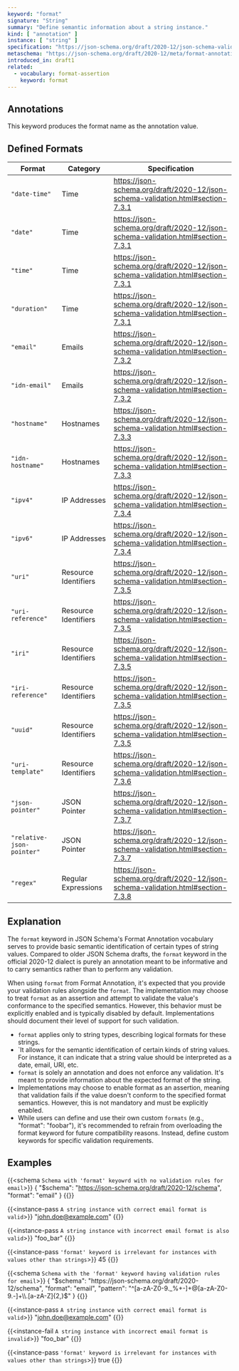 ```yaml
---
keyword: "format"
signature: "String"
summary: "Define semantic information about a string instance."
kind: [ "annotation" ]
instance: [ "string" ]
specification: "https://json-schema.org/draft/2020-12/json-schema-validation.html#section-7.2.1"
metaschema: "https://json-schema.org/draft/2020-12/meta/format-annotation"
introduced_in: draft1
related:
  - vocabulary: format-assertion
    keyword: format
---
```


Annotations
-----------

This keyword produces the format name as the annotation value.

Defined Formats
---------------

| Format                    | Category             | Specification |
|---------------------------|----------------------|---------------|
| `"date-time"`             | Time                 | https://json-schema.org/draft/2020-12/json-schema-validation.html#section-7.3.1 |
| `"date"`                  | Time                 | https://json-schema.org/draft/2020-12/json-schema-validation.html#section-7.3.1 |
| `"time"`                  | Time                 | https://json-schema.org/draft/2020-12/json-schema-validation.html#section-7.3.1 |
| `"duration"`              | Time                 | https://json-schema.org/draft/2020-12/json-schema-validation.html#section-7.3.1 |
| `"email"`                 | Emails               | https://json-schema.org/draft/2020-12/json-schema-validation.html#section-7.3.2 |
| `"idn-email"`             | Emails               | https://json-schema.org/draft/2020-12/json-schema-validation.html#section-7.3.2 |
| `"hostname"`              | Hostnames            | https://json-schema.org/draft/2020-12/json-schema-validation.html#section-7.3.3 |
| `"idn-hostname"`          | Hostnames            | https://json-schema.org/draft/2020-12/json-schema-validation.html#section-7.3.3 |
| `"ipv4"`                  | IP Addresses         | https://json-schema.org/draft/2020-12/json-schema-validation.html#section-7.3.4 |
| `"ipv6"`                  | IP Addresses         | https://json-schema.org/draft/2020-12/json-schema-validation.html#section-7.3.4 |
| `"uri"`                   | Resource Identifiers | https://json-schema.org/draft/2020-12/json-schema-validation.html#section-7.3.5 |
| `"uri-reference"`         | Resource Identifiers | https://json-schema.org/draft/2020-12/json-schema-validation.html#section-7.3.5 |
| `"iri"`                   | Resource Identifiers | https://json-schema.org/draft/2020-12/json-schema-validation.html#section-7.3.5 |
| `"iri-reference"`         | Resource Identifiers | https://json-schema.org/draft/2020-12/json-schema-validation.html#section-7.3.5 |
| `"uuid"`                  | Resource Identifiers | https://json-schema.org/draft/2020-12/json-schema-validation.html#section-7.3.5 |
| `"uri-template"`          | Resource Identifiers | https://json-schema.org/draft/2020-12/json-schema-validation.html#section-7.3.6 |
| `"json-pointer"`          | JSON Pointer         | https://json-schema.org/draft/2020-12/json-schema-validation.html#section-7.3.7 |
| `"relative-json-pointer"` | JSON Pointer         | https://json-schema.org/draft/2020-12/json-schema-validation.html#section-7.3.7 |
| `"regex"`                 | Regular Expressions  | https://json-schema.org/draft/2020-12/json-schema-validation.html#section-7.3.8 |

## Explanation

The `format` keyword in JSON Schema's Format Annotation vocabulary serves to provide basic semantic identification of certain types of string values. Compared to older JSON Schema drafts, the `format` keyword in the official 2020-12 dialect is purely an annotation meant to be informative and to carry semantics rather than to perform any validation.

When using `format` from Format Annotation, it's expected that you provide your validation rules alongside the `format`. The implementation may choose to treat `format` as an assertion and attempt to validate the value's conformance to the specified semantics. However, this behavior must be explicitly enabled and is typically disabled by default. Implementations should document their level of support for such validation.

* `format` applies only to string types, describing logical formats for these strings.
* `It allows for the semantic identification of certain kinds of string values. For instance, it can indicate that a string value should be interpreted as a date, email, URI, etc.
* `format` is solely an annotation and does not enforce any validation. It's meant to provide information about the expected format of the string.
* Implementations may choose to enable format as an assertion, meaning that validation fails if the value doesn't conform to the specified format semantics. However, this is not mandatory and must be explicitly enabled.
* While users can define and use their own custom `formats` (e.g., "format": "foobar"), it's recommended to refrain from overloading the format keyword for future compatibility reasons. Instead, define custom keywords for specific validation requirements.

## Examples

{{<schema `Schema with 'format' keyowrd with no validation rules for email`>}}
{
  "$schema": "https://json-schema.org/draft/2020-12/schema",
  "format": "email"
}
{{</schema>}}

{{<instance-pass `A string instance with correct email format is valid`>}}
"john.doe@example.com"
{{</instance-pass>}}

{{<instance-pass `A string instance with incorrect email format is also valid`>}}
"foo_bar"
{{</instance-pass>}}

{{<instance-pass `'format' keyword is irrelevant for instances with values other than strings`>}}
45
{{</instance-pass>}}

{{<schema `Schema with the 'format' keyword having validation rules for email`>}}
{
  "$schema": "https://json-schema.org/draft/2020-12/schema",
  "format": "email",
  "pattern": "^[a-zA-Z0-9._%+-]+@[a-zA-Z0-9.-]+\\.[a-zA-Z]{2,}$"
}
{{</schema>}}

{{<instance-pass `A string instance with correct email format is valid`>}}
"john.doe@example.com"
{{</instance-pass>}}

{{<instance-fail `A string instance with incorrect email format is invalid`>}}
"foo_bar"
{{</instance-fail>}}

{{<instance-pass `'format' keyword is irrelevant for instances with values other than strings`>}}
true
{{</instance-pass>}}